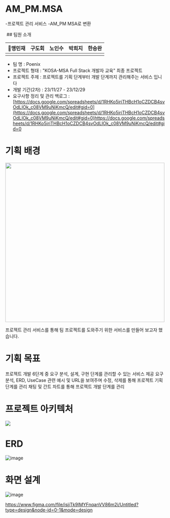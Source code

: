 # AM_PM.MSA
-프로젝트 관리 서비스
-AM_PM MSA로 변환

<img src="">
## 팀원 소개

🏅맹민재|구도회|노인수|박희지|한승완
:---:|:---:|:---:|:---:|:---:|
<img src="">|<img src="">|<img src="">|<img src="">|<img src="">|

- 팀 명 : Poenix
- 프로젝트 형태 : "KOSA-MSA Full Stack 개발자 교육" 최종 프로젝트
- 프로젝트 주제 : 프로젝트를 기획 단계부터 개발 단계까지 관리해주는 서비스 입니다
- 개발 기간(2차) : 23/11/27 - 23/12/29
- 요구사항 정리 및 관리 백로그 : [https://docs.google.com/spreadsheets/d/1RHKo5iriTHBcH1oCZDCB4svOdLIOk_c08VM9uNiKmcQ/edit#gid=0](https://docs.google.com/spreadsheets/d/1RHKo5iriTHBcH1oCZDCB4svOdLIOk_c08VM9uNiKmcQ/edit#gid=0)https://docs.google.com/spreadsheets/d/1RHKo5iriTHBcH1oCZDCB4svOdLIOk_c08VM9uNiKmcQ/edit#gid=0

# 기획 배경
<img src="https://github.com/Phoenix-kosa/AM_PM/assets/86212081/0a25e612-65e7-47ae-bc17-e8afd5e192d5" width = 500> 
  
프로젝트 관리 서비스를 통해 팀 프로젝트를 도와주기 위한 서비스를 만들어 보고자 했습니다.

# 기획 목표
프로젝트 개발 6단계 중 요구 분석, 설계, 구현 단계를 관리할 수 있는 서비스 제공
요구 분석, ERD, UseCase 관련 예시 및 URL을 보여주며 수정, 삭제를 통해 프로젝트 기획 단계를 관리
채팅 및 간트 차트를 통해 프로젝트 개발 단계를 관리

# 프로젝트 아키텍처

<img src="https://github.com/Phoenix-kosa/AM_PM/assets/86212081/3b190240-b543-49f3-b46c-8dbd1817d42a" widht= 500>

# ERD
![image](https://github.com/Phoenix-kosa/AM_PM/assets/86212081/86ab3295-1644-4d5d-bd64-c69a6dcd1667)

# 화면 설계
![image](https://github.com/Phoenix-kosa/AM_PM/assets/86212081/dc12cee6-cbc7-44a0-8f21-ce39849b8026)

https://www.figma.com/file/isjjTk9lMYFnqanVV86m2i/Untitled?type=design&node-id=0-1&mode=design


